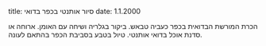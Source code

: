 title: סיור אותנטי בכפר בדואי
date: 1.1.2000

הכרת המורשת הבדואית בכפר כעביה טבאש. ביקור בגלריה ושיחה עם האומן. ארוחה או סדנת אוכל בדואי אותנטי. טיול בטבע בסביבת הכפר בהתאם לעונה.
